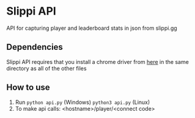 # Slippi API
API for capturing player and leaderboard stats in json from slippi.gg

## Dependencies 
Slippi API requires that you install a chrome driver from [here](https://chromedriver.chromium.org/downloads) in the same directory as all of the other files 

## How to use
1. Run `python api.py` (Windows) `python3 api.py` (Linux)
2. To make api calls: \<hostname\>/player/\<connect code\>
